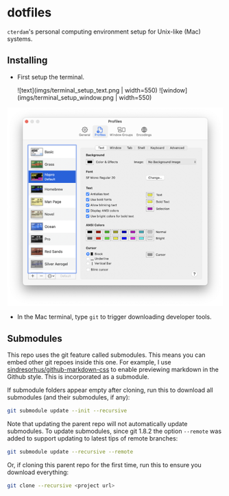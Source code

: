 # dotfiles

`cterdam`'s personal computing environment setup for Unix-like (Mac) systems.

## Installing

- First setup the terminal.

  ![text](imgs/terminal_setup_text.png | width=550)
  ![window](imgs/terminal_setup_window.png | width=550)
<p align="center">
  <img src="imgs/terminal_setup_text.png" alt="text" width="550"/>
</p>

- In the Mac terminal, type `git` to trigger downloading developer tools.

## Submodules

This repo uses the git feature called submodules. This means you can embed
other git repoes inside this one. For example, I use
[sindresorhus/github-markdown-css][1] to enable previewing markdown in the
Github style. This is incorporated as a submodule.

[1]:
https://github.com/sindresorhus/github-markdown-css

If submodule folders appear empty after cloning, run this to download all
submodules (and their submodules, if any):

```zsh
git submodule update --init --recursive
```

Note that updating the parent repo will not automatically update submodules.
To update submodules, since git 1.8.2 the option `--remote` was added to
support updating to latest tips of remote branches:

```zsh
git submodule update --recursive --remote
```

Or, if cloning this parent repo for the first time, run this to ensure you
download everything:

```zsh
git clone --recursive <project url>
```
